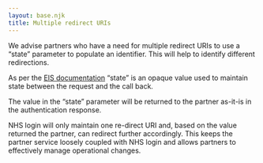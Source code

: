 ```yaml
---
layout: base.njk
title: Multiple redirect URIs
---
```


We advise partners who have a need for multiple redirect URIs to use a “state” parameter to populate an identifier. This will help to identify different redirections.

As per the [EIS documentation](https://nhsconnect.github.io/nhslogin/interface-spec-doc/) “state” is an opaque value used to maintain state between the request and the call back.

The value in the “state” parameter will be returned to the partner as-it-is in the authentication response.

NHS login will only maintain one re-direct URI and, based on the value returned the partner, can redirect further accordingly. This keeps the partner service loosely coupled with NHS login and allows partners to effectively manage operational changes.
